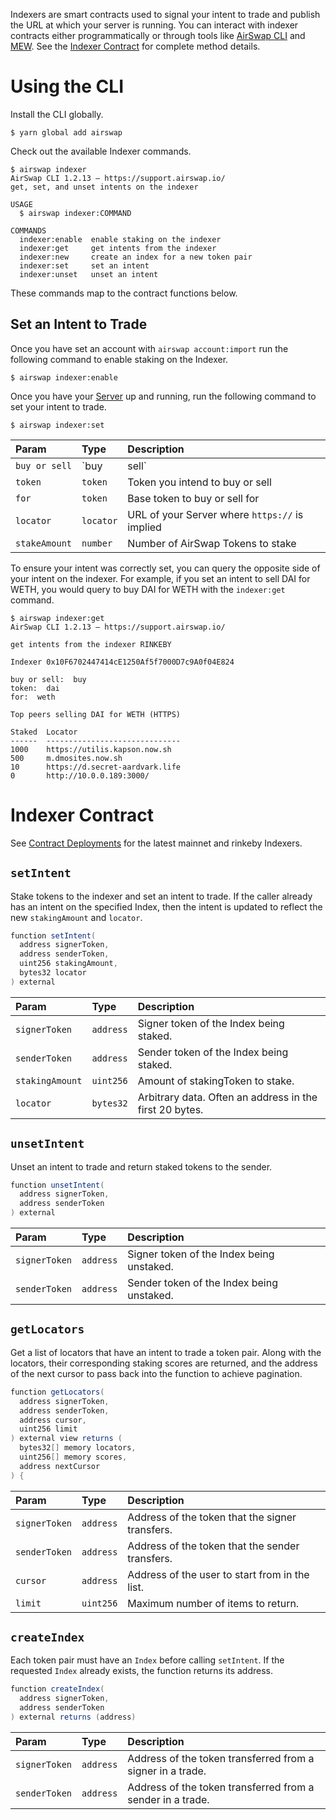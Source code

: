 Indexers are smart contracts used to signal your intent to trade and publish the URL at which your server is running. You can interact with indexer contracts either programmatically or through tools like [AirSwap CLI](https://github.com/airswap/airswap-cli) and [MEW](https://www.myetherwallet.com/). See the [Indexer Contract](../reference/indexer.md) for complete method details.

# Using the CLI

Install the CLI globally.

```
$ yarn global add airswap
```

Check out the available Indexer commands.

```
$ airswap indexer
AirSwap CLI 1.2.13 — https://support.airswap.io/
get, set, and unset intents on the indexer

USAGE
  $ airswap indexer:COMMAND

COMMANDS
  indexer:enable  enable staking on the indexer
  indexer:get     get intents from the indexer
  indexer:new     create an index for a new token pair
  indexer:set     set an intent
  indexer:unset   unset an intent
```

These commands map to the contract functions below.

## Set an Intent to Trade

Once you have set an account with `airswap account:import` run the following command to enable staking on the Indexer.

```
$ airswap indexer:enable
```

Once you have your [Server](./run-a-server.md) up and running, run the following command to set your intent to trade.

```
$ airswap indexer:set
```

| Param         | Type         | Description                                    |
| :------------ | :----------- | :--------------------------------------------- |
| `buy or sell` | `buy | sell` | Whether you intend to buy or sell a token      |
| `token`       | `token`      | Token you intend to buy or sell                |
| `for`         | `token`      | Base token to buy or sell for                  |
| `locator`     | `locator`    | URL of your Server where `https://` is implied |
| `stakeAmount` | `number`     | Number of AirSwap Tokens to stake              |

To ensure your intent was correctly set, you can query the opposite side of your intent on the indexer. For example, if you set an intent to sell DAI for WETH, you would query to buy DAI for WETH with the `indexer:get` command.

```
$ airswap indexer:get
AirSwap CLI 1.2.13 — https://support.airswap.io/

get intents from the indexer RINKEBY

Indexer 0x10F6702447414cE1250Af5f7000D7c9A0f04E824

buy or sell:  buy
token:  dai
for:  weth

Top peers selling DAI for WETH (HTTPS)

Staked  Locator
------  ------------------------------
1000    https://utilis.kapson.now.sh
500     m.dmosites.now.sh
10      https://d.secret-aardvark.life
0       http://10.0.0.189:3000/
```

# Indexer Contract

See [Contract Deployments](../system/contract-deployments) for the latest mainnet and rinkeby Indexers.

## `setIntent`

Stake tokens to the indexer and set an intent to trade. If the caller already has an intent on the specified Index, then the intent is updated to reflect the new `stakingAmount` and `locator`.

```java
function setIntent(
  address signerToken,
  address senderToken,
  uint256 stakingAmount,
  bytes32 locator
) external
```

| Param           | Type      | Description                                             |
| :-------------- | :-------- | :------------------------------------------------------ |
| `signerToken`   | `address` | Signer token of the Index being staked.                 |
| `senderToken`   | `address` | Sender token of the Index being staked.                 |
| `stakingAmount` | `uint256` | Amount of stakingToken to stake.                        |
| `locator`       | `bytes32` | Arbitrary data. Often an address in the first 20 bytes. |

## `unsetIntent`

Unset an intent to trade and return staked tokens to the sender.

```java
function unsetIntent(
  address signerToken,
  address senderToken
) external
```

| Param         | Type      | Description                               |
| :------------ | :-------- | :---------------------------------------- |
| `signerToken` | `address` | Signer token of the Index being unstaked. |
| `senderToken` | `address` | Sender token of the Index being unstaked. |

## `getLocators`

Get a list of locators that have an intent to trade a token pair. Along with the locators, their corresponding staking scores are returned, and the address of the next cursor to pass back into the function to achieve pagination.

```java
function getLocators(
  address signerToken,
  address senderToken,
  address cursor,
  uint256 limit
) external view returns (
  bytes32[] memory locators,
  uint256[] memory scores,
  address nextCursor
) {
```

| Param         | Type      | Description                                     |
| :------------ | :-------- | :---------------------------------------------- |
| `signerToken` | `address` | Address of the token that the signer transfers. |
| `senderToken` | `address` | Address of the token that the sender transfers. |
| `cursor`      | `address` | Address of the user to start from in the list.  |
| `limit`       | `uint256` | Maximum number of items to return.              |

## `createIndex`

Each token pair must have an `Index` before calling `setIntent`. If the requested `Index` already exists, the function returns its address.

```java
function createIndex(
  address signerToken,
  address senderToken
) external returns (address)
```

| Param         | Type      | Description                                                |
| :------------ | :-------- | :--------------------------------------------------------- |
| `signerToken` | `address` | Address of the token transferred from a signer in a trade. |
| `senderToken` | `address` | Address of the token transferred from a sender in a trade. |
